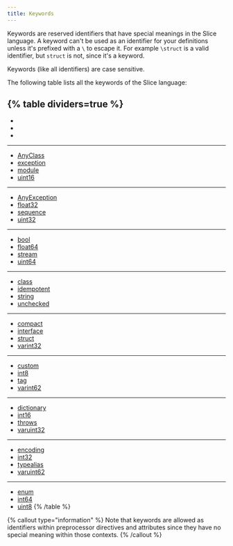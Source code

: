 ```yaml
---
title: Keywords
---
```


[comment]: <> (TODO: add a link to 'identifiers::escaping' to the first paragraph)
[comment]: <> (TODO: add links for each keyword to the page where it's talked about)

Keywords are reserved identifiers that have special meanings in the Slice language. A keyword can't be used as an identifier for your definitions unless it's prefixed with a `\` to escape it. For example `\struct` is a valid identifier, but `struct` is not, since it's a keyword.

Keywords (like all identifiers) are case sensitive.

The following table lists all the keywords of the Slice language:

{% table dividers=true %}
-
-
-
-
---
- [AnyClass](#todo)
- [exception](#todo)
- [module](#todo)
- [uint16](#todo)
---
- [AnyException](#todo)
- [float32](#todo)
- [sequence](#todo)
- [uint32](#todo)
---
- [bool](#todo)
- [float64](#todo)
- [stream](#todo)
- [uint64](#todo)
---
- [class](#todo)
- [idempotent](#todo)
- [string](#todo)
- [unchecked](#todo)
---
- [compact](#todo)
- [interface](#todo)
- [struct](#todo)
- [varint32](#todo)
---
- [custom](#todo)
- [int8](#todo)
- [tag](#todo)
- [varint62](#todo)
---
- [dictionary](#todo)
- [int16](#todo)
- [throws](#todo)
- [varuint32](#todo)
---
- [encoding](#todo)
- [int32](#todo)
- [typealias](#todo)
- [varuint62](#todo)
---
- [enum](#todo)
- [int64](#todo)
- [uint8](#todo)
{% /table %}

{% callout type="information" %}
Note that keywords are allowed as identifiers within preprocessor directives and attributes since they have no special meaning within those contexts.
{% /callout %}
